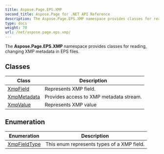 ```yaml
---
title: Aspose.Page.EPS.XMP
second_title: Aspose.Page for .NET API Reference
description: The Aspose.Page.EPS.XMP namespace provides classes for reading changing XMP metadata in EPS files
type: docs
weight: 70
url: /net/aspose.page.eps.xmp/
---
```

The **Aspose.Page.EPS.XMP** namespace provides classes for reading, changing XMP metadata in EPS files.

## Classes

| Class | Description |
| --- | --- |
| [XmpField](./xmpfield/) | Represents XMP field. |
| [XmpMetadata](./xmpmetadata/) | Provides access to XMP metadata stream. |
| [XmpValue](./xmpvalue/) | Represents XMP value |
## Enumeration

| Enumeration | Description |
| --- | --- |
| [XmpFieldType](./xmpfieldtype/) | This enum represents types of a XMP field. |


